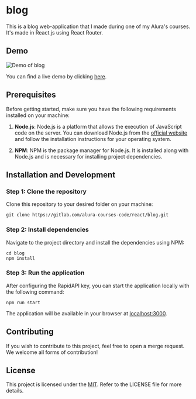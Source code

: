 # blog

This is a blog web-application that I made during one of my Alura's courses. It's made in React.js using React Router.

## Demo

![Demo of blog](https://gitlab.com/olooeez/blog/-/raw/main/img/demo.png)

You can find a live demo by clicking [here](https://reablog.netlify.app).

## Prerequisites

Before getting started, make sure you have the following requirements installed on your machine:

1. **Node.js**: Node.js is a platform that allows the execution of JavaScript code on the server. You can download Node.js from the [official website](https://nodejs.org/) and follow the installation instructions for your operating system.

2. **NPM**: NPM is the package manager for Node.js. It is installed along with Node.js and is necessary for installing project dependencies.

## Installation and Development

### Step 1: Clone the repository

Clone this repository to your desired folder on your machine:

```
git clone https://gitlab.com/alura-courses-code/react/blog.git
```

### Step 2: Install dependencies

Navigate to the project directory and install the dependencies using NPM:

```
cd blog
npm install
```

### Step 3: Run the application

After configuring the RapidAPI key, you can start the application locally with the following command:

```
npm run start
```

The application will be available in your browser at [localhost:3000](http://localhost:3000).

## Contributing

If you wish to contribute to this project, feel free to open a merge request. We welcome all forms of contribution!

## License

This project is licensed under the [MIT](https://gitlab.com/alura-courses-code/react/blog/-/blob/main/LICENSE). Refer to the LICENSE file for more details.
